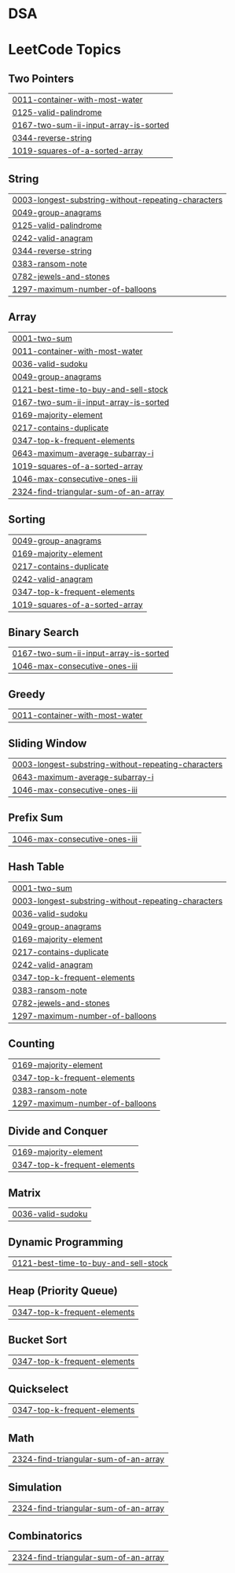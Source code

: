# DSA
<!---LeetCode Topics Start-->
# LeetCode Topics
## Two Pointers
|  |
| ------- |
| [0011-container-with-most-water](https://github.com/tanishq-2004/DSA/tree/master/0011-container-with-most-water) |
| [0125-valid-palindrome](https://github.com/tanishq-2004/DSA/tree/master/0125-valid-palindrome) |
| [0167-two-sum-ii-input-array-is-sorted](https://github.com/tanishq-2004/DSA/tree/master/0167-two-sum-ii-input-array-is-sorted) |
| [0344-reverse-string](https://github.com/tanishq-2004/DSA/tree/master/0344-reverse-string) |
| [1019-squares-of-a-sorted-array](https://github.com/tanishq-2004/DSA/tree/master/1019-squares-of-a-sorted-array) |
## String
|  |
| ------- |
| [0003-longest-substring-without-repeating-characters](https://github.com/tanishq-2004/DSA/tree/master/0003-longest-substring-without-repeating-characters) |
| [0049-group-anagrams](https://github.com/tanishq-2004/DSA/tree/master/0049-group-anagrams) |
| [0125-valid-palindrome](https://github.com/tanishq-2004/DSA/tree/master/0125-valid-palindrome) |
| [0242-valid-anagram](https://github.com/tanishq-2004/DSA/tree/master/0242-valid-anagram) |
| [0344-reverse-string](https://github.com/tanishq-2004/DSA/tree/master/0344-reverse-string) |
| [0383-ransom-note](https://github.com/tanishq-2004/DSA/tree/master/0383-ransom-note) |
| [0782-jewels-and-stones](https://github.com/tanishq-2004/DSA/tree/master/0782-jewels-and-stones) |
| [1297-maximum-number-of-balloons](https://github.com/tanishq-2004/DSA/tree/master/1297-maximum-number-of-balloons) |
## Array
|  |
| ------- |
| [0001-two-sum](https://github.com/tanishq-2004/DSA/tree/master/0001-two-sum) |
| [0011-container-with-most-water](https://github.com/tanishq-2004/DSA/tree/master/0011-container-with-most-water) |
| [0036-valid-sudoku](https://github.com/tanishq-2004/DSA/tree/master/0036-valid-sudoku) |
| [0049-group-anagrams](https://github.com/tanishq-2004/DSA/tree/master/0049-group-anagrams) |
| [0121-best-time-to-buy-and-sell-stock](https://github.com/tanishq-2004/DSA/tree/master/0121-best-time-to-buy-and-sell-stock) |
| [0167-two-sum-ii-input-array-is-sorted](https://github.com/tanishq-2004/DSA/tree/master/0167-two-sum-ii-input-array-is-sorted) |
| [0169-majority-element](https://github.com/tanishq-2004/DSA/tree/master/0169-majority-element) |
| [0217-contains-duplicate](https://github.com/tanishq-2004/DSA/tree/master/0217-contains-duplicate) |
| [0347-top-k-frequent-elements](https://github.com/tanishq-2004/DSA/tree/master/0347-top-k-frequent-elements) |
| [0643-maximum-average-subarray-i](https://github.com/tanishq-2004/DSA/tree/master/0643-maximum-average-subarray-i) |
| [1019-squares-of-a-sorted-array](https://github.com/tanishq-2004/DSA/tree/master/1019-squares-of-a-sorted-array) |
| [1046-max-consecutive-ones-iii](https://github.com/tanishq-2004/DSA/tree/master/1046-max-consecutive-ones-iii) |
| [2324-find-triangular-sum-of-an-array](https://github.com/tanishq-2004/DSA/tree/master/2324-find-triangular-sum-of-an-array) |
## Sorting
|  |
| ------- |
| [0049-group-anagrams](https://github.com/tanishq-2004/DSA/tree/master/0049-group-anagrams) |
| [0169-majority-element](https://github.com/tanishq-2004/DSA/tree/master/0169-majority-element) |
| [0217-contains-duplicate](https://github.com/tanishq-2004/DSA/tree/master/0217-contains-duplicate) |
| [0242-valid-anagram](https://github.com/tanishq-2004/DSA/tree/master/0242-valid-anagram) |
| [0347-top-k-frequent-elements](https://github.com/tanishq-2004/DSA/tree/master/0347-top-k-frequent-elements) |
| [1019-squares-of-a-sorted-array](https://github.com/tanishq-2004/DSA/tree/master/1019-squares-of-a-sorted-array) |
## Binary Search
|  |
| ------- |
| [0167-two-sum-ii-input-array-is-sorted](https://github.com/tanishq-2004/DSA/tree/master/0167-two-sum-ii-input-array-is-sorted) |
| [1046-max-consecutive-ones-iii](https://github.com/tanishq-2004/DSA/tree/master/1046-max-consecutive-ones-iii) |
## Greedy
|  |
| ------- |
| [0011-container-with-most-water](https://github.com/tanishq-2004/DSA/tree/master/0011-container-with-most-water) |
## Sliding Window
|  |
| ------- |
| [0003-longest-substring-without-repeating-characters](https://github.com/tanishq-2004/DSA/tree/master/0003-longest-substring-without-repeating-characters) |
| [0643-maximum-average-subarray-i](https://github.com/tanishq-2004/DSA/tree/master/0643-maximum-average-subarray-i) |
| [1046-max-consecutive-ones-iii](https://github.com/tanishq-2004/DSA/tree/master/1046-max-consecutive-ones-iii) |
## Prefix Sum
|  |
| ------- |
| [1046-max-consecutive-ones-iii](https://github.com/tanishq-2004/DSA/tree/master/1046-max-consecutive-ones-iii) |
## Hash Table
|  |
| ------- |
| [0001-two-sum](https://github.com/tanishq-2004/DSA/tree/master/0001-two-sum) |
| [0003-longest-substring-without-repeating-characters](https://github.com/tanishq-2004/DSA/tree/master/0003-longest-substring-without-repeating-characters) |
| [0036-valid-sudoku](https://github.com/tanishq-2004/DSA/tree/master/0036-valid-sudoku) |
| [0049-group-anagrams](https://github.com/tanishq-2004/DSA/tree/master/0049-group-anagrams) |
| [0169-majority-element](https://github.com/tanishq-2004/DSA/tree/master/0169-majority-element) |
| [0217-contains-duplicate](https://github.com/tanishq-2004/DSA/tree/master/0217-contains-duplicate) |
| [0242-valid-anagram](https://github.com/tanishq-2004/DSA/tree/master/0242-valid-anagram) |
| [0347-top-k-frequent-elements](https://github.com/tanishq-2004/DSA/tree/master/0347-top-k-frequent-elements) |
| [0383-ransom-note](https://github.com/tanishq-2004/DSA/tree/master/0383-ransom-note) |
| [0782-jewels-and-stones](https://github.com/tanishq-2004/DSA/tree/master/0782-jewels-and-stones) |
| [1297-maximum-number-of-balloons](https://github.com/tanishq-2004/DSA/tree/master/1297-maximum-number-of-balloons) |
## Counting
|  |
| ------- |
| [0169-majority-element](https://github.com/tanishq-2004/DSA/tree/master/0169-majority-element) |
| [0347-top-k-frequent-elements](https://github.com/tanishq-2004/DSA/tree/master/0347-top-k-frequent-elements) |
| [0383-ransom-note](https://github.com/tanishq-2004/DSA/tree/master/0383-ransom-note) |
| [1297-maximum-number-of-balloons](https://github.com/tanishq-2004/DSA/tree/master/1297-maximum-number-of-balloons) |
## Divide and Conquer
|  |
| ------- |
| [0169-majority-element](https://github.com/tanishq-2004/DSA/tree/master/0169-majority-element) |
| [0347-top-k-frequent-elements](https://github.com/tanishq-2004/DSA/tree/master/0347-top-k-frequent-elements) |
## Matrix
|  |
| ------- |
| [0036-valid-sudoku](https://github.com/tanishq-2004/DSA/tree/master/0036-valid-sudoku) |
## Dynamic Programming
|  |
| ------- |
| [0121-best-time-to-buy-and-sell-stock](https://github.com/tanishq-2004/DSA/tree/master/0121-best-time-to-buy-and-sell-stock) |
## Heap (Priority Queue)
|  |
| ------- |
| [0347-top-k-frequent-elements](https://github.com/tanishq-2004/DSA/tree/master/0347-top-k-frequent-elements) |
## Bucket Sort
|  |
| ------- |
| [0347-top-k-frequent-elements](https://github.com/tanishq-2004/DSA/tree/master/0347-top-k-frequent-elements) |
## Quickselect
|  |
| ------- |
| [0347-top-k-frequent-elements](https://github.com/tanishq-2004/DSA/tree/master/0347-top-k-frequent-elements) |
## Math
|  |
| ------- |
| [2324-find-triangular-sum-of-an-array](https://github.com/tanishq-2004/DSA/tree/master/2324-find-triangular-sum-of-an-array) |
## Simulation
|  |
| ------- |
| [2324-find-triangular-sum-of-an-array](https://github.com/tanishq-2004/DSA/tree/master/2324-find-triangular-sum-of-an-array) |
## Combinatorics
|  |
| ------- |
| [2324-find-triangular-sum-of-an-array](https://github.com/tanishq-2004/DSA/tree/master/2324-find-triangular-sum-of-an-array) |
<!---LeetCode Topics End-->